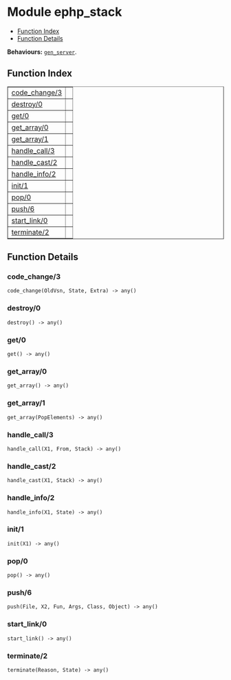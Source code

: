 

# Module ephp_stack #
* [Function Index](#index)
* [Function Details](#functions)

__Behaviours:__ [`gen_server`](gen_server.md).

<a name="index"></a>

## Function Index ##


<table width="100%" border="1" cellspacing="0" cellpadding="2" summary="function index"><tr><td valign="top"><a href="#code_change-3">code_change/3</a></td><td></td></tr><tr><td valign="top"><a href="#destroy-0">destroy/0</a></td><td></td></tr><tr><td valign="top"><a href="#get-0">get/0</a></td><td></td></tr><tr><td valign="top"><a href="#get_array-0">get_array/0</a></td><td></td></tr><tr><td valign="top"><a href="#get_array-1">get_array/1</a></td><td></td></tr><tr><td valign="top"><a href="#handle_call-3">handle_call/3</a></td><td></td></tr><tr><td valign="top"><a href="#handle_cast-2">handle_cast/2</a></td><td></td></tr><tr><td valign="top"><a href="#handle_info-2">handle_info/2</a></td><td></td></tr><tr><td valign="top"><a href="#init-1">init/1</a></td><td></td></tr><tr><td valign="top"><a href="#pop-0">pop/0</a></td><td></td></tr><tr><td valign="top"><a href="#push-6">push/6</a></td><td></td></tr><tr><td valign="top"><a href="#start_link-0">start_link/0</a></td><td></td></tr><tr><td valign="top"><a href="#terminate-2">terminate/2</a></td><td></td></tr></table>


<a name="functions"></a>

## Function Details ##

<a name="code_change-3"></a>

### code_change/3 ###

`code_change(OldVsn, State, Extra) -> any()`

<a name="destroy-0"></a>

### destroy/0 ###

`destroy() -> any()`

<a name="get-0"></a>

### get/0 ###

`get() -> any()`

<a name="get_array-0"></a>

### get_array/0 ###

`get_array() -> any()`

<a name="get_array-1"></a>

### get_array/1 ###

`get_array(PopElements) -> any()`

<a name="handle_call-3"></a>

### handle_call/3 ###

`handle_call(X1, From, Stack) -> any()`

<a name="handle_cast-2"></a>

### handle_cast/2 ###

`handle_cast(X1, Stack) -> any()`

<a name="handle_info-2"></a>

### handle_info/2 ###

`handle_info(X1, State) -> any()`

<a name="init-1"></a>

### init/1 ###

`init(X1) -> any()`

<a name="pop-0"></a>

### pop/0 ###

`pop() -> any()`

<a name="push-6"></a>

### push/6 ###

`push(File, X2, Fun, Args, Class, Object) -> any()`

<a name="start_link-0"></a>

### start_link/0 ###

`start_link() -> any()`

<a name="terminate-2"></a>

### terminate/2 ###

`terminate(Reason, State) -> any()`

